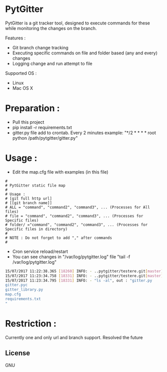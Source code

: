 # PytGitter

PytGitter is a git tracker tool, designed to execute commands for these while monitoring the changes on the branch.

Features :
  - Git branch change tracking
  - Executing specific commands on file and folder based (any and every) changes
  - Logging change and run attempt to file

Supported OS :
  - Linux
  - Mac OS X

# Preparation :
- Pull this project
- pip install -r requirements.txt
- gitter.py file add to crontab. Every 2 minutes example:
    "*/2 * * * * root python /path/pytgitter/gitter.py"

# Usage :
- Edit the map.cfg file with examples (in this file)
```vim
#
# PytGitter static file map
#
# Usage :
# [git full http url]
# [[git branch name]]
# ALL = "command", "command2", "command3", ... (Processes for All files)
# file = "command", "command2", "command3", ... (Processes for Specific files)
# folder/ ="command", "command2", "command3", ... (Processes for Specific files in directory)
#
# NOTE : Do not forget to add "," after commands
#
```
- Cron service reload/restart
- You can see changes in "/var/log/pytgitter.log" file
    "tail -f /var/log/pytgitter.log"
```sh
15/07/2017 11:22:38.365 [18260] INFO: - ..pytgitter/testere.git[master], No Change.. (e22675c25a903f2ea25b6ab871d5d1d259357e1f)
15/07/2017 11:23:34.758 [18331] INFO: - ..pytgitter/testere.git[master], Change detected! (e22675c25a903f2ea25b6ab871d5d1d259357e1f to 1665c56c1dda31f40519e9ae124b87014d47e46a)
15/07/2017 11:23:34.795 [18331] INFO: - "ls -al", out : "gitter.py
gitter.pyc
gitter_library.py
map.cfg
requirements.txt
"
```
# Restriction : 
Currently one and only url and branch support. Resolved the future

License
----

GNU
